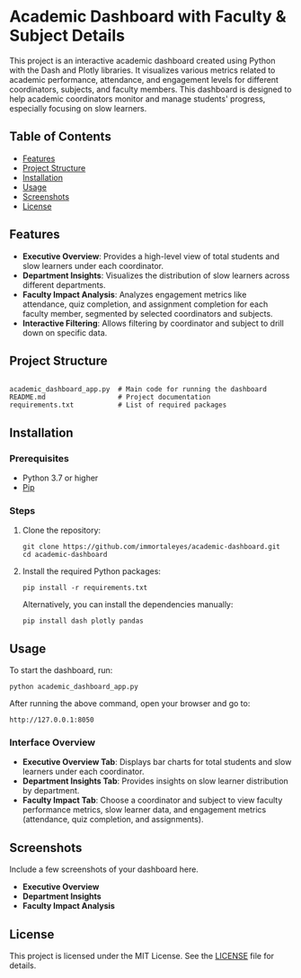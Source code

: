 <!DOCTYPE html>
<html lang="en">
<head>
<meta charset="UTF-8">
<meta name="viewport" content="width=device-width, initial-scale=1.0">
</head>
<body>
<h1>Academic Dashboard with Faculty & Subject Details</h1>

<p>This project is an interactive academic dashboard created using Python with the Dash and Plotly libraries. It visualizes various metrics related to academic performance, attendance, and engagement levels for different coordinators, subjects, and faculty members. This dashboard is designed to help academic coordinators monitor and manage students' progress, especially focusing on slow learners.</p>

<h2>Table of Contents</h2>
<ul>
  <li><a href="#features">Features</a></li>
  <li><a href="#project-structure">Project Structure</a></li>
  <li><a href="#installation">Installation</a></li>
  <li><a href="#usage">Usage</a></li>
  <li><a href="#screenshots">Screenshots</a></li>
  <li><a href="#license">License</a></li>
</ul>

<h2 id="features">Features</h2>
<ul>
  <li><strong>Executive Overview</strong>: Provides a high-level view of total students and slow learners under each coordinator.</li>
  <li><strong>Department Insights</strong>: Visualizes the distribution of slow learners across different departments.</li>
  <li><strong>Faculty Impact Analysis</strong>: Analyzes engagement metrics like attendance, quiz completion, and assignment completion for each faculty member, segmented by selected coordinators and subjects.</li>
  <li><strong>Interactive Filtering</strong>: Allows filtering by coordinator and subject to drill down on specific data.</li>
</ul>

<h2 id="project-structure">Project Structure</h2>
<pre><code>
academic_dashboard_app.py  # Main code for running the dashboard
README.md                  # Project documentation
requirements.txt           # List of required packages
</code></pre>

<h2 id="installation">Installation</h2>
<h3>Prerequisites</h3>
<ul>
  <li>Python 3.7 or higher</li>
  <li><a href="https://pip.pypa.io/en/stable/">Pip</a></li>
</ul>

<h3>Steps</h3>
<ol>
  <li>Clone the repository:
    <pre><code>git clone https://github.com/immortaleyes/academic-dashboard.git
cd academic-dashboard
</code></pre>
  </li>
  <li>Install the required Python packages:
    <pre><code>pip install -r requirements.txt</code></pre>
    Alternatively, you can install the dependencies manually:
    <pre><code>pip install dash plotly pandas</code></pre>
  </li>
</ol>

<h2 id="usage">Usage</h2>
<p>To start the dashboard, run:</p>
<pre><code>python academic_dashboard_app.py</code></pre>
<p>After running the above command, open your browser and go to:</p>
<pre><code>http://127.0.0.1:8050</code></pre>

<h3>Interface Overview</h3>
<ul>
  <li><strong>Executive Overview Tab</strong>: Displays bar charts for total students and slow learners under each coordinator.</li>
  <li><strong>Department Insights Tab</strong>: Provides insights on slow learner distribution by department.</li>
  <li><strong>Faculty Impact Tab</strong>: Choose a coordinator and subject to view faculty performance metrics, slow learner data, and engagement metrics (attendance, quiz completion, and assignments).</li>
</ul>

<h2 id="screenshots">Screenshots</h2>
<p>Include a few screenshots of your dashboard here.</p>
<ul>
  <li><strong>Executive Overview</strong></li>
  <li><strong>Department Insights</strong></li>
  <li><strong>Faculty Impact Analysis</strong></li>
</ul>

<h2 id="license">License</h2>
<p>This project is licensed under the MIT License. See the <a href="LICENSE">LICENSE</a> file for details.</p>

</body>
</html>
